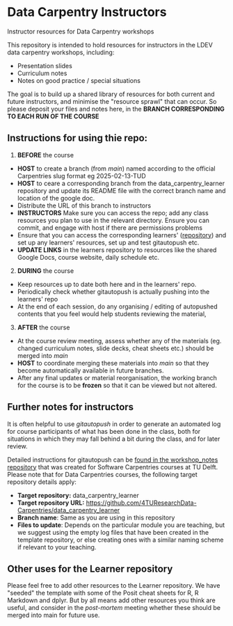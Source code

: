 # Data Carpentry Instructors

Instructor resources for Data Carpentry workshops

This repository is intended to hold resources for instructors in the LDEV data carpentry workshops, including:

- Presentation slides
- Curriculum notes
- Notes on good practice / special situations

The goal is to build up a shared library of resources for both current and future instructors, and minimise the "resource sprawl" that can occur.
So please deposit your files and notes here, in the **BRANCH CORRESPONDING TO EACH RUN OF THE COURSE**

## Instructions for using thie repo:

1. **BEFORE** the course
  - **HOST** to create a branch (from *main*) named according to the official Carpentries slug format eg 2025-02-13-TUD
  - **HOST** to ceare a corresponding branch from the data_carpentry_learner repository and update its README file with the correct branch name and location of the google doc.
  - Distribute the URL of this branch to instructors
  - **INSTRUCTORS** Make sure you can access the repo; add any class resources you plan to use in the relevant directory. Ensure you can commit, and engage with host if there are permissions problems
  - Ensure that you can access the corresponding learners'  ([repository](https://github.com/4TUResearchData-Carpentries/data_carpentry_learner)) and set up any learners' resources, set up and test gitautopush etc.
  - **UPDATE LINKS** in the learners repository to resources like the shared Google Docs, course website, daily schedule etc.
2. **DURING** the course
  - Keep resources up to date both here and in the learners' repo.
  - Periodically check whether gitautopush is actually pushing into the learners' repo
  - At the end of each session, do any organising / editing of autopushed contents that you feel would help students reviewing the material,
3. **AFTER** the course
  - At the course review meeting, assess whether any of the materials (eg. changed curriculum notes, slide decks, cheat sheets etc.) should be merged into *main*
  - **HOST** to coordinate merging these materials into *main* so that they become automatically available in future branches.
  - After any final updates or material reorganisation, the working branch for the course is to be **frozen** so that it can be viewed but not altered.

 ## Further notes for instructors

 It is often helpful to use *gitautopush* in order to generate an automated log for course participants of what has been done in the class, both for
 situations in which they may fall behind a bit during the class, and for later review.

 Detailed instructions for gitautopush can be [found in the workshop_notes repository](https://github.com/4TUResearchData-Carpentries/workshop_notes) that was created
 for Software Carpentries courses at TU Delft. Please note that for Data Carpentries courses, the following target repository details apply:

 - **Target repository:** data_carpentry_learner
 - **Target repository URL:** https://github.com/4TUResearchData-Carpentries/data_carpentry_learner
 - **Branch name**: Same as you are using in this repository
 - **Files to update**:  Depends on the particular module you are teaching, but we suggest using the empty log files that have been created in the template repository, or else creating ones with a similar naming scheme if relevant to your teaching.

## Other uses for the Learner repository

Please feel free to add other resources to the Learner repository.  We have "seeded" the template with some of the Posit
cheat sheets for R, R Markdown and dplyr.  But by all means add other resources you think are useful, and consider in the *post-mortem* meeting whether these should be merged into main for future use.
